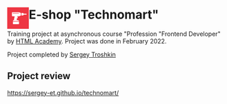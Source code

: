 # <img align="left" width="50" height="50" alt="Logo" src="./img/favicons/192.png"> E-shop "Technomart"

Training project at asynchronous course "Profession "Frontend Developer" by [HTML Academy](https://htmlacademy.ru). Project was done in February 2022.

Project completed by [Sergey Troshkin](https://htmlacademy.ru/profile/therealdeveloper)

## Project review

https://sergey-et.github.io/technomart/
